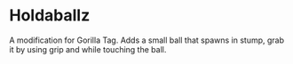 # Holdaballz
A modification for Gorilla Tag. Adds a small ball that spawns in stump, grab it by using grip and while touching the ball.

